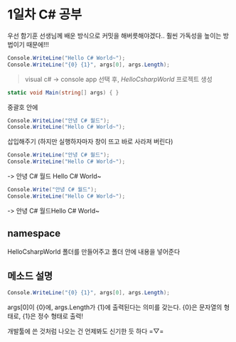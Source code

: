 # 1일차 C# 공부

우선 함기훈 선생님께 배운 방식으로 커밋을 해버릇해야겠다.. 훨씬 가독성을 높이는 방법이기 때문에!!!

```c#
Console.WriteLine("Hello C# World~");
Console.WriteLine("{0} {1}", args[0], args.Length);
```
> visual c# -> console app 선택 후, *HelloCsharpWorld* 프로젝트 생성
```c#
static void Main(string[] args) { }
```
중괄호 안에 
```c#
Console.WriteLine("안녕 C# 월드");
Console.WriteLine("Hello C# World~");
```
삽입해주기
(하지만 실행하자마자 창이 뜨고 바로 사라져 버린다)

```c#
Console.WriteLine("안녕 C# 월드");
Console.WriteLine("Hello C# World~");
```
->
안녕 C# 월드
Hello C# World~

```c#
Console.Write("안녕 C# 월드");
Console.WriteLine("Hello C# World~");
```
->
안녕 C# 월드Hello C# World~

## namespace
HelloCsharpWorld 폴더를 만들어주고 폴더 안에 내용을 넣어준다


## 메소드 설명
```c#
Console.WriteLine("{0} {1}", args[0], args.Length);
```
args[0]이 {0}에, args.Length가 {1}에 출력된다는 의미를 갖는다.
{0}은 문자열의 형태로, {1}은 정수 형태로 출력!



개발툴에 쓴 것처럼 나오는 건 언제봐도 신기한 듯 하다 =▽= 

